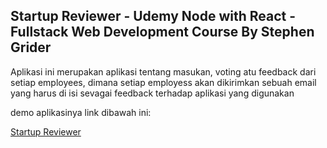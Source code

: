 ## Startup Reviewer - Udemy Node with React - Fullstack Web Development Course By Stephen Grider

Aplikasi ini merupakan aplikasi tentang masukan, voting atu feedback dari setiap employees, dimana setiap employess akan dikirimkan sebuah email yang harus di isi sevagai feedback terhadap aplikasi yang digunakan

demo aplikasinya link dibawah ini:

[Startup Reviewer](https://startup-reviewer.herokuapp.com/)